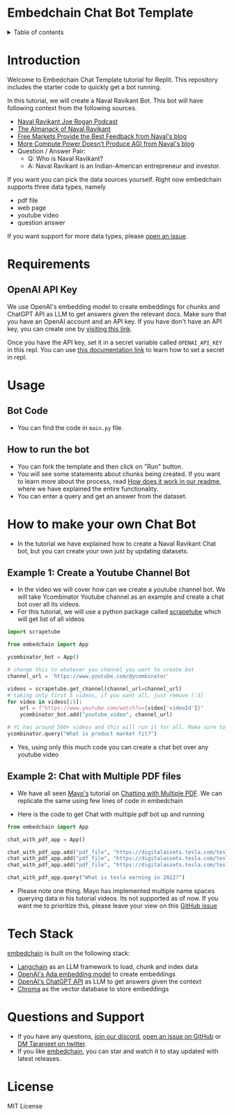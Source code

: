 # Embedchain Chat Bot Template

<details>
  <summary>Table of contents</summary>
  
  * Introduction
  * Requirements
    * OpenAI API Key
  * Usage
    * Bot Code
    * How to run the bot
  * How to make your own Chat Bot
    * Example 1: Create a Youtube Channel Bot
    * Example 2: Chat with Multiple PDF files
  * Tech Stack
  * Questions and Support
</details>

# Introduction

Welcome to Embedchain Chat Template tutorial for Replit. This repository includes the starter code to quickly get a bot running. 

In this tutorial, we will create a Naval Ravikant Bot. This bot will have following context from the following sources.

* [Naval Ravikant Joe Rogan Podcast](https://www.youtube.com/watch?v=3qHkcs3kG44)
* [The Almanack of Naval Ravikant](https://navalmanack.s3.amazonaws.com/Eric-Jorgenson_The-Almanack-of-Naval-Ravikant_Final.pdf)
* [Free Markets Provide the Best Feedback from Naval's blog](https://nav.al/feedback)
* [More Compute Power Doesn’t Produce AGI from Naval's blog](https://nav.al/agi)
* Question / Answer Pair:
  * Q: Who is Naval Ravikant?
  * A: Naval Ravikant is an Indian-American entrepreneur and investor.

If you want you can pick the data sources yourself. Right now embedchain supports three data types, namely

* pdf file
* web page
* youtube video
* question answer

If you want support for more data types, please [open an issue](https://github.com/embedchain/embedchain/issues).

# Requirements

## OpenAI API Key

We use OpenAI's embedding model to create embeddings for chunks and ChatGPT API as LLM to get answers given the relevant docs. Make sure that you have an OpenAI account and an API key. If you have don't have an API key, you can create one by [visiting this link](https://platform.openai.com/account/api-keys).

Once you have the API key, set it in a secret variable called `OPENAI_API_KEY` in this repl. You can use [this documentation link](https://docs.replit.com/programming-ide/workspace-features/secrets) to learn how to set a secret in repl.

# Usage

## Bot Code

* You can find the code in `main.py` file.

## How to run the bot

* You can fork the template and then click on "Run" button.
* You will see some statements about chunks being created. If you want to learn more about the process, read [How does it work in our readme](https://github.com/embedchain/embedchain#how-does-it-work), where we have explained the entire functionality.
* You can enter a query and get an answer from the dataset.

# How to make your own Chat Bot

* In the tutorial we have explained how to create a Naval Ravikant Chat bot, but you can create your own just by updating datasets.

## Example 1: Create a Youtube Channel Bot

* In the video we will cover how can we create a youtube channel bot. We will take Ycombinator Youtube channel as an example and create a chat bot over all its videos.
* For this tutorial, we will use a python package called [scrapetube](https://github.com/dermasmid/scrapetube) which will get list of all videos


```python
import scrapetube

from embedchain import App

ycombinator_bot = App()

# change this to whatever you channel you want to create bot
channel_url = 'https://www.youtube.com/@ycombinator'

videos = scrapetube.get_channel(channel_url=channel_url)
# taking only first 5 videos, if you want all, just remove [:5]
for video in videos[:5]:
    url = f"https://www.youtube.com/watch?v={video['videoId']}"
    ycombinator_bot.add("youtube_video", channel_url)

# YC has around 560+ videos and this will run it for all. Make sure to put a limit to your OpenAI account
ycombinator.query("What is product market fit?")
```

* Yes, using only this much code you can create a chat bot over any youtube video


## Example 2: Chat with Multiple PDF files

* We have all seen [Mayo's](https://twitter.com/mayowaoshin) tutorial on [Chatting with Multiple PDF](https://www.youtube.com/watch?v=Ix9WIZpArm0). We can replicate the same using few lines of code in embedchain

* Here is the code to get Chat with multiple pdf bot up and running

```python
from embedchain import App

chat_with_pdf_app = App()

chat_with_pdf_app.add("pdf_file", "https://digitalassets.tesla.com/tesla-contents/image/upload/IR/TSLA-Q4-2022-Update")
chat_with_pdf_app.add("pdf_file", "https://digitalassets.tesla.com/tesla-contents/image/upload/IR/TSLA-Q3-2022-Update")
chat_with_pdf_app.add("pdf_file", "https://digitalassets.tesla.com/tesla-contents/image/upload/IR/TSLA-Q2-2022-Update")

chat_with_pdf_app.query("What is tesla earning in 2022?")
```

* Please note one thing. Mayo has implemented multiple name spaces querying data in his tutorial videos. Its not supported as of now. If you want me to prioritize this, please leave your view on this [GitHub issue](https://github.com/embedchain/embedchain/issues/97)


# Tech Stack

[embedchain](https://github.com/embedchain/embedchain) is built on the following stack:

- [Langchain](https://github.com/hwchase17/langchain) as an LLM framework to load, chunk and index data
- [OpenAI's Ada embedding model](https://platform.openai.com/docs/guides/embeddings) to create embeddings
- [OpenAI's ChatGPT API](https://platform.openai.com/docs/guides/gpt/chat-completions-api) as LLM to get answers given the context
- [Chroma](https://github.com/chroma-core/chroma) as the vector database to store embeddings

# Questions and Support

* If you have any questions, [join our discord](https://discord.com/invite/nhvCbCtKV), [open an issue on GitHub](https://github.com/embedchain/embedchain/issues) or [DM Taranjeet on twitter](https://twitter.com/messages/compose?recipient_id=1534421484546174976&text=Hey%2C%20Taranjeet.%20I%20have%20some%20feedback%20about%20embedchain).
* If you like [embedchain](https://github.com/embedchain/embedchain), you can star and watch it to stay updated with latest releases.


# License

MIT License